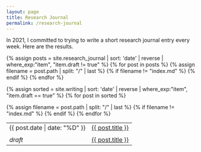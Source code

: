 ```yaml
---
layout: page
title: Research Journal
permalink: /research-journal
---
```

In 2021, I committed to trying to write a short research journal entry every week. Here are the results.
<table class="post-list">
  {% assign posts = site.research_journal | sort: 'date' | reverse | where_exp:"item", "item.draft != true" %}
  {% for post in posts %}
    <tr>
      {% assign filename = post.path | split: "/" | last %}
      {% if filename != "index.md" %}
        <td>{{ post.date | date: "%D" }}</td> <td><a href="{{ post.url }}">{{ post.title }}</a></td>
      {% endif %}
    </tr>
  {% endfor %}

  <!-- add empty row for spacing -->
  <!-- TODO i'm sure there's a cleaner way to do this -->
  <tr><td></td></tr>

  <!-- drafts -->
  {% assign sorted = site.writing | sort: 'date' | reverse | where_exp:"item", "item.draft == true" %}
  {% for post in sorted %}
    <tr>
      {% assign filename = post.path | split: "/" | last %}
      {% if filename != "index.md" %}
        <td><em>draft</em></td> <td><a href="{{ post.url }}">{{ post.title }}</a></td>
      {% endif %}
    </tr>
  {% endfor %}
</table>
